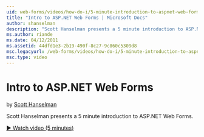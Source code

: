 ```yaml
---
uid: web-forms/videos/how-do-i/5-minute-introduction-to-aspnet-web-forms
title: "Intro to ASP.NET Web Forms | Microsoft Docs"
author: shanselman
description: "Scott Hanselman presents a 5 minute introduction to ASP.NET Web Forms."
ms.author: riande
ms.date: 04/12/2011
ms.assetid: 44dfd1e3-2b19-490f-8c27-9c860c5309d8
msc.legacyurl: /web-forms/videos/how-do-i/5-minute-introduction-to-aspnet-web-forms
msc.type: video
---
```

# Intro to ASP.NET Web Forms

by [Scott Hanselman](https://github.com/shanselman)

Scott Hanselman presents a 5 minute introduction to ASP.NET Web Forms.

[&#9654; Watch video (5 minutes)](https://channel9.msdn.com/Blogs/ASP-NET-Site-Videos/5-minute-introduction-to-aspnet-web-forms)
